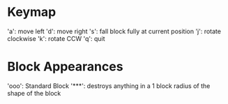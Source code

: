 Keymap
======
'a': move left
'd': move right
's': fall block fully at current position
'j': rotate clockwise
'k': rotate CCW
'q': quit

Block Appearances
=================

'ooo': Standard Block
'***': destroys anything in a 1 block radius of the shape of the block
